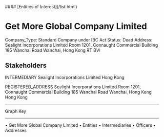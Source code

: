 <link rel="stylesheet" type="text/css" href="../../assets/style.css">
#### [Entities of Interest](/list.html)

# Get More Global Company Limited
Company_Type: Standard Company under IBC Act
Status: Dead
Address: Sealight Incorporations Limited Room 1201, Connaught Commercial Building 185 Wanchai Road Wanchai, Hong Kong RT BVI

## Stakeholders
INTERMEDIARY
Sealight Incorporations Limited
Hong Kong


REGISTERED_ADDRESS
Sealight Incorporations Limited Room 1201, Connaught Commercial Building 185 Wanchai Road Wanchai, Hong Kong
Hong Kong



---



<div class="legend">
Graph Key
<hr>
<span class="focus">• Get More Global Company Limited</span>
<span class="entity">• Entities</span>
<span class="intermediary">• Intermediaries</span>
<span class="officer">• Officers</span>
<span class="address">• Addresses</span>
</div>


<img src="http://eoi-graphs.s3-website-eu-west-1.amazonaws.com/Get_More_Global_Company_Limited.png" alt="">

